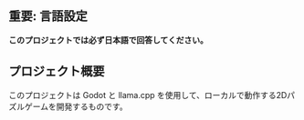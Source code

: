 ## 重要: 言語設定

**このプロジェクトでは必ず日本語で回答してください。**

## プロジェクト概要

このプロジェクトは Godot と llama.cpp を使用して、ローカルで動作する2Dパズルゲームを開発するものです。
